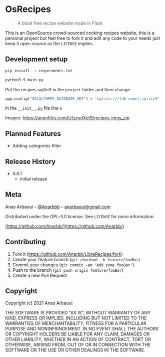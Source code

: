 # OsRecipes
> A bloat free recipe website made in Flask

This is an OpenSource crowd-sourced cooking recipes website, this is a personal project
but feel free to fork it and edit any code to your needs just keep it open source as the ``LICENSE`` implies.


## Development setup

```sh
pip install -r requirments.txt
```
```sh
python3.9 main.py
```
Put the recipes.sqlite3 in the ``project`` folder and then change 
```python
app.config["SQLALCHEMY_DATABASE_URI"] = "sqlite:///[db-name].sqlite3"
```
in the ``__init__.py`` file line ``6``

Images: <https://anonfiles.com/UfzeydXet9/recipes-imgs_zip>

## Planned Features

* Adding categories filter

## Release History

* 0.0.1
    * initial release

## Meta

Anas Arbaoui – [@Anarbbb](https://twitter.com/Anarbbb) – anarbaoui@gmail.com

Distributed under the GPL-3.0 license. See ``LICENSE`` for more information.

[https://github.com/Anarbb/](https://github.com/Anarbb/)

## Contributing

1. Fork it (<https://github.com/Anarbb/LibreRecipes/fork>)
2. Create your feature branch (`git checkout -b feature/fooBar`)
3. Commit your changes (`git commit -am 'Add some fooBar'`)
4. Push to the branch (`git push origin feature/fooBar`)
5. Create a new Pull Request

## Copyright

Copyright (c) 2021 Anas Arbaoui

THE SOFTWARE IS PROVIDED "AS IS", WITHOUT WARRANTY OF ANY KIND, EXPRESS OR IMPLIED, INCLUDING BUT NOT LIMITED TO THE WARRANTIES OF MERCHANTABILITY, FITNESS FOR A PARTICULAR PURPOSE AND NONINFRINGEMENT. IN NO EVENT SHALL THE AUTHORS OR COPYRIGHT HOLDERS BE LIABLE FOR ANY CLAIM, DAMAGES OR OTHER LIABILITY, WHETHER IN AN ACTION OF CONTRACT, TORT OR OTHERWISE, ARISING FROM, OUT OF OR IN CONNECTION WITH THE SOFTWARE OR THE USE OR OTHER DEALINGS IN THE SOFTWARE.

